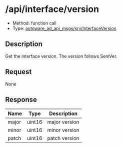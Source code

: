 # /api/interface/version

- Method: function call
- Type: [autoware_ad_api_msgs/srv/InterfaceVersion](../../../types/autoware_ad_api_msgs/srv/interface_version.md)

## Description

Get the interface version. The version follows SemVer.

## Request

None

## Response

| Name  | Type   | Description   |
| ----- | ------ | ------------- |
| major | uint16 | major version |
| minor | uint16 | minor version |
| patch | uint16 | patch version |
